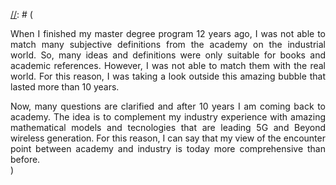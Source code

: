 [//]: # ( Strong Messages with Short Phrases )
[//]: # (======)

[//]: # (<div style="text-align: justify"> 
When I finished my master degree program 12 years ago, I was not able to match many subjective definitions from the academy on the industrial world. So, many ideas and definitions were only suitable for books and academic references. However, I was not able to match them with the real world. For this reason, I was taking a look outside this amazing bubble that lasted more than 10 years.
</div>
<div style="text-align: justify"> 
Now, many questions are clarified and after 10 years I am coming back to academy. The idea is to complement my industry experience with amazing mathematical models and tecnologies that are leading 5G and Beyond wireless generation. For this reason, I can say that my view of the encounter point between academy and industry is today more comprehensive than before.
</div>)